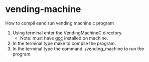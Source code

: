 # vending-machine

How to compil eand run vending machine c program

1. Using terminal enter the VendingMachineC directory.
    * Note: must have [gcc](https://gcc.gnu.org/) installed on machine.
2. In the terminal type make to compile the program.
3. In the terminal type the command ./vending_machine to run the program.
